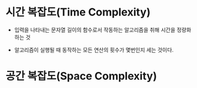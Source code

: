 # 시간 복잡도(Time Complexity)

- 입력을 나타내는 문자열 길이의 함수로서 작동하는 알고리즘을 취해 시간을 정량화하는 것

- 알고리즘이 실행될 때 동작하는 모든 연산의 횟수가 몇번인지 세는 것이다.





# 공간 복잡도(Space Complexity)
